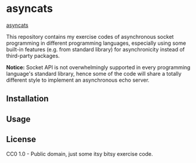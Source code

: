 # asyncats

[asyncats](https://raw.githubusercontent.com/anqurvanillapy/asyncats/master/asyncats.jpg)

This repository contains my exercise codes of asynchronous socket programming in
different programming languages, especially using some built-in features (e.g.
from standard library) for asynchronicity instead of third-party packages.

**Notice:** Socket API is not overwhelmingly supported in every programming
language's standard library, hence some of the code will share a totally
different style to implement an asynchronous echo server.

## Installation

## Usage

## License

CC0 1.0 - Public domain, just some itsy bitsy exercise code.
